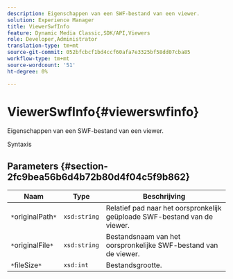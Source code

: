 ```yaml
---
description: Eigenschappen van een SWF-bestand van een viewer.
solution: Experience Manager
title: ViewerSwfInfo
feature: Dynamic Media Classic,SDK/API,Viewers
role: Developer,Administrator
translation-type: tm+mt
source-git-commit: 052bfcbcf1bd4ccf60afa7e3325bf58dd07cba85
workflow-type: tm+mt
source-wordcount: '51'
ht-degree: 0%

---
```



# ViewerSwfInfo{#viewerswfinfo}

Eigenschappen van een SWF-bestand van een viewer.

Syntaxis

## Parameters {#section-2fc9bea56b6d4b72b80d4f04c5f9b862}

| Naam | Type | Beschrijving |
|---|---|---|
| `*`originalPath`*` | `xsd:string` | Relatief pad naar het oorspronkelijk geüploade SWF-bestand van de viewer. |
| `*`originalFile`*` | `xsd:string` | Bestandsnaam van het oorspronkelijke SWF-bestand van de viewer. |
| `*`fileSize`*` | `xsd:int` | Bestandsgrootte. |

